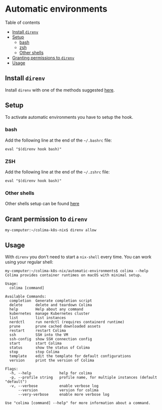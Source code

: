# Automatic environments

Table of contents

- [Install `direnv`](#install-direnv)
- [Setup](#setup)
  - [bash](#bash)
  - [zsh](#zsh)
  - [Other shells](#other-shells)
- [Granting permissions to `direnv`](#grant-permission-to-direnv)  
- [Usage](#usage)

## Install `direnv`

Install `direnv` with one of the methods suggested [here](https://github.com/nix-community/nix-direnv).

## Setup

To activate automatic environments you have to setup the hook.

### bash

Add the following line at the end of the `~/.bashrc` file:

```console
eval "$(direnv hook bash)"
```

### ZSH

Add the following line at the end of the `~/.zshrc` file:

```console
eval "$(direnv hook bash)"
```

### Other shells

Other shells setup can be found [here](https://direnv.net/docs/hook.html)

## Grant permission to `direnv`

```console
my-computer:~/colima-k8s-nix$ direnv allow
```

## Usage

With `direnv` you don't need to start a `nix-shell` every time. You can work using your regular shell:

```console
my-computer:~/colima-k8s-nix/automatic-environments$ colima --help
Colima provides container runtimes on macOS with minimal setup.

Usage:
  colima [command]

Available Commands:
  completion  Generate completion script
  delete      delete and teardown Colima
  help        Help about any command
  kubernetes  manage Kubernetes cluster
  list        list instances
  nerdctl     run nerdctl (requires containerd runtime)
  prune       prune cached downloaded assets
  restart     restart Colima
  ssh         SSH into the VM
  ssh-config  show SSH connection config
  start       start Colima
  status      show the status of Colima
  stop        stop Colima
  template    edit the template for default configurations
  version     print the version of Colima

Flags:
  -h, --help             help for colima
  -p, --profile string   profile name, for multiple instances (default "default")
  -v, --verbose          enable verbose log
      --version          version for colima
      --very-verbose     enable more verbose log

Use "colima [command] --help" for more information about a command.
```
